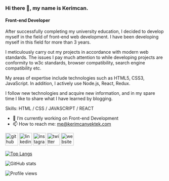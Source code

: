 ### Hi there 👋, my name is Kerimcan.
#### Front-end Developer

After successfully completing my university education, I decided to develop myself in the field of front-end web development. I have been developing myself in this field for more than 3 years.

I meticulously carry out my projects in accordance with modern web standards. The issues I pay much attention to while developing projects are conformity to w3c standards, browser compatibility, search engine compatibility etc.

My areas of expertise include technologies such as HTML5, CSS3, JavaScript. In addition, I actively use Node.js, React, Redux.

I follow new technologies and acquire new information, and in my spare time I like to share what I have learned by blogging.

Skills: HTML / CSS / JAVASCRIPT / REACT

- 🔭 I’m currently working on Front-end Development  
- 📫 How to reach me: me@kerimcanyektek.com 


[<img src='https://camo.githubusercontent.com/b079fe922f00c4b86f1b724fbc2e8141c468794ce8adbc9b7456e5e1ad09c622/68747470733a2f2f6564656e742e6769746875622e696f2f537570657254696e7949636f6e732f696d616765732f7376672f6769746875622e737667' alt='github' height='40'>](https://github.com/kerimcanyektek)  [<img src='https://camo.githubusercontent.com/c8a9c5b414cd812ad6a97a46c29af67239ddaeae08c41724ff7d945fb4c047e5/68747470733a2f2f6564656e742e6769746875622e696f2f537570657254696e7949636f6e732f696d616765732f7376672f6c696e6b6564696e2e737667' alt='linkedin' height='40'>](https://www.linkedin.com/in/kerimcanyektek/)  [<img src='https://camo.githubusercontent.com/c9dacf0f25a1489fdbc6c0d2b41cda58b77fa210a13a886d6f99e027adfbd358/68747470733a2f2f6564656e742e6769746875622e696f2f537570657254696e7949636f6e732f696d616765732f7376672f696e7374616772616d2e737667' alt='instagram' height='40'>](https://www.instagram.com/kcydev/)  [<img src='https://camo.githubusercontent.com/35b0b8bfbd8840f35607fb56ad0a139047fd5d6e09ceb060c5c6f0a5abd1044c/68747470733a2f2f6564656e742e6769746875622e696f2f537570657254696e7949636f6e732f696d616765732f7376672f747769747465722e737667' alt='twitter' height='40'>](https://twitter.com/kcy_dev)  [<img src='https://cdn.jsdelivr.net/npm/simple-icons@3.0.1/icons/icloud.svg' alt='website' height='40'>](kerimcanyektek.com)  

[![Top Langs](https://github-readme-stats.vercel.app/api/top-langs/?username=kerimcanyektek)](https://github.com/kerimcanyektek)

![GitHub stats](https://github-readme-stats.vercel.app/api?username=kerimcanyektek&show_icons=true)  

![Profile views](https://gpvc.arturio.dev/kerimcanyektek)  
